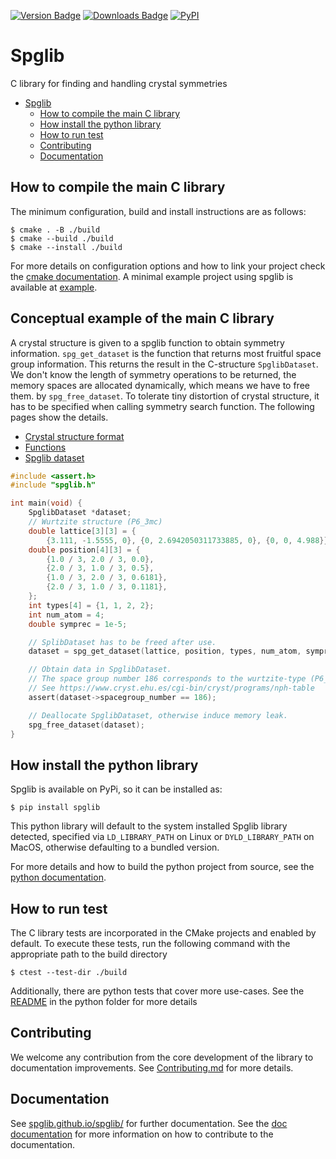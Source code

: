 [![Version Badge](https://anaconda.org/conda-forge/spglib/badges/version.svg)](https://anaconda.org/conda-forge/spglib)
[![Downloads Badge](https://anaconda.org/conda-forge/spglib/badges/downloads.svg)](https://anaconda.org/conda-forge/spglib)
[![PyPI](https://img.shields.io/pypi/dm/spglib.svg?maxAge=2592000)](https://pypi.python.org/pypi/spglib)

# Spglib

C library for finding and handling crystal symmetries

<!-- TOC -->

- [Spglib](#spglib)
  - [How to compile the main C library](#how-to-compile-the-main-c-library)
  - [How install the python library](#how-install-the-python-library)
  - [How to run test](#how-to-run-test)
  - [Contributing](#contributing)
  - [Documentation](#documentation)

<!-- TOC -->

## How to compile the main C library

The minimum configuration, build and install instructions are as follows:

```console
$ cmake . -B ./build
$ cmake --build ./build
$ cmake --install ./build
```

For more details on configuration options and how to link your project check
the [cmake documentation](cmake/README.md). A minimal example project using
spglib is available at [example](example/README.md).

## Conceptual example of the main C library

A crystal structure is given to a spglib function to obtain symmetry
information. `spg_get_dataset` is the function that returns most fruitful
space group information. This returns the result in the C-structure
`SpglibDataset`. We don't know the length of symmetry operations to be returned,
the memory spaces are allocated dynamically, which means we have to free them.
by `spg_free_dataset`. To tolerate tiny distortion of crystal structure,
it has to be specified when calling symmetry search function. The following
pages show the details.

- [Crystal structure format](https://spglib.github.io/spglib/variable.html)
- [Functions](https://spglib.github.io/spglib/api.html)
- [Spglib dataset](https://spglib.github.io/spglib/dataset.html)

```C
#include <assert.h>
#include "spglib.h"

int main(void) {
    SpglibDataset *dataset;
    // Wurtzite structure (P6_3mc)
    double lattice[3][3] = {
        {3.111, -1.5555, 0}, {0, 2.6942050311733885, 0}, {0, 0, 4.988}};
    double position[4][3] = {
        {1.0 / 3, 2.0 / 3, 0.0},
        {2.0 / 3, 1.0 / 3, 0.5},
        {1.0 / 3, 2.0 / 3, 0.6181},
        {2.0 / 3, 1.0 / 3, 0.1181},
    };
    int types[4] = {1, 1, 2, 2};
    int num_atom = 4;
    double symprec = 1e-5;

    // SplibDataset has to be freed after use.
    dataset = spg_get_dataset(lattice, position, types, num_atom, symprec);

    // Obtain data in SpglibDataset.
    // The space group number 186 corresponds to the wurtzite-type (P6_3mc).
    // See https://www.cryst.ehu.es/cgi-bin/cryst/programs/nph-table
    assert(dataset->spacegroup_number == 186);

    // Deallocate SpglibDataset, otherwise induce memory leak.
    spg_free_dataset(dataset);
}
```

## How install the python library

Spglib is available on PyPi, so it can be installed as:

```console
$ pip install spglib
```

This python library will default to the system installed Spglib library detected,
specified via `LD_LIBRARY_PATH` on Linux or `DYLD_LIBRARY_PATH` on MacOS, otherwise
defaulting to a bundled version.

For more details and how to build the python project from source, see the
[python documentation](python/README.rst).

## How to run test

The C library tests are incorporated in the CMake projects and enabled by default.
To execute these tests, run the following command with the appropriate path to the
build directory

```console
$ ctest --test-dir ./build
```

Additionally, there are python tests that cover more use-cases.
See the [README](python/README.rst) in the python folder for more details

## Contributing

We welcome any contribution from the core development of the library to documentation
improvements. See [Contributing.md](Contributing.md) for more details.

## Documentation

See [spglib.github.io/spglib/](https://spglib.github.io/spglib/) for further
documentation. See the [doc documentation](doc/README.md) for more information on
how to contribute to the documentation.

